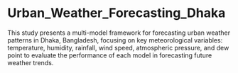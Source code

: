 # Urban_Weather_Forecasting_Dhaka
This study presents a multi-model framework for forecasting urban weather patterns in Dhaka, Bangladesh, focusing on key meteorological variables: temperature, humidity, rainfall, wind speed, atmospheric pressure, and dew point to evaluate the performance of each model in forecasting future weather trends.
